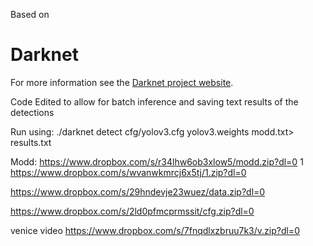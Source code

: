 Based on 
# Darknet 

For more information see the [Darknet project website](http://pjreddie.com/darknet).


Code Edited to allow for batch inference and saving text results of the detections

Run using:
./darknet detect cfg/yolov3.cfg yolov3.weights modd.txt> results.txt

Modd:
https://www.dropbox.com/s/r34lhw6ob3xlow5/modd.zip?dl=0
1 
https://www.dropbox.com/s/wvanwkmrcj6x5tj/1.zip?dl=0


https://www.dropbox.com/s/29hndevje23wuez/data.zip?dl=0


https://www.dropbox.com/s/2ld0pfmcprmssit/cfg.zip?dl=0

venice video
https://www.dropbox.com/s/7fnqdlxzbruu7k3/v.zip?dl=0
